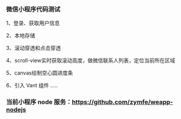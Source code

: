 ### 微信小程序代码测试

1、登录、获取用户信息

2、本地存储

3、滚动穿透和点击穿透

4、scroll-view实时获取滚动高度，做微信联系人列表，定位当前所在区域

5、canvas绘制空心圆进度条

6、引入 Vant 组件
.....

### 当前小程序 node 服务：https://github.com/zymfe/weapp-nodejs
